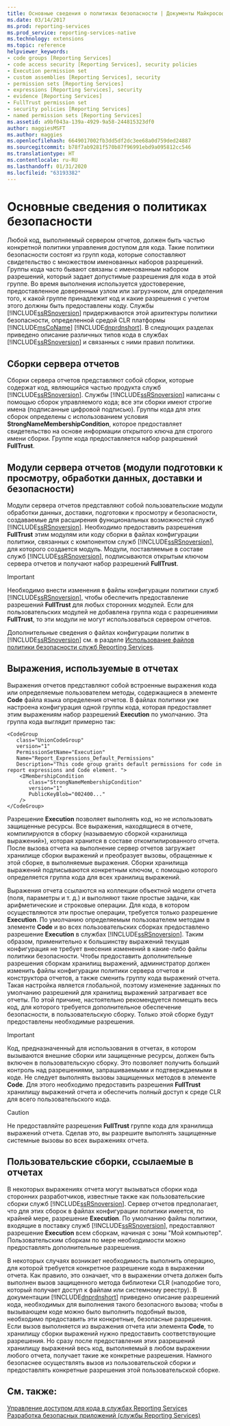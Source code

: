 ```yaml
---
title: Основные сведения о политиках безопасности | Документы Майкрософт
ms.date: 03/14/2017
ms.prod: reporting-services
ms.prod_service: reporting-services-native
ms.technology: extensions
ms.topic: reference
helpviewer_keywords:
- code groups [Reporting Services]
- code access security [Reporting Services], security policies
- Execution permission set
- custom assemblies [Reporting Services], security
- permission sets [Reporting Services]
- expressions [Reporting Services], security
- evidence [Reporting Services]
- FullTrust permission set
- security policies [Reporting Services]
- named permission sets [Reporting Services]
ms.assetid: a9bf043a-139a-4929-9a58-244815323df0
author: maggiesMSFT
ms.author: maggies
ms.openlocfilehash: 6649017002fb3dd5df2dc3ee68a0d759ded24887
ms.sourcegitcommit: b78f7ab9281f570b87f96991ebd9a095812cc546
ms.translationtype: HT
ms.contentlocale: ru-RU
ms.lasthandoff: 01/31/2020
ms.locfileid: "63193382"
---
```

# <a name="understanding-security-policies"></a>Основные сведения о политиках безопасности
  Любой код, выполняемый сервером отчетов, должен быть частью конкретной политики управления доступом для кода. Такие политики безопасности состоят из групп кода, которые сопоставляют свидетельство с множеством именованных наборов разрешений. Группы кода часто бывают связаны с именованным набором разрешений, который задает допустимые разрешения для кода в этой группе. Во время выполнения используется удостоверение, предоставленное доверенным узлом или загрузчиком, для определения того, к какой группе принадлежит код и какие разрешения с учетом этого должны быть предоставлены коду. Службы [!INCLUDE[ssRSnoversion](../../../includes/ssrsnoversion-md.md)] придерживаются этой архитектуры политики безопасности, определенной средой CLR платформы [!INCLUDE[msCoName](../../../includes/msconame-md.md)] [!INCLUDE[dnprdnshort](../../../includes/dnprdnshort-md.md)]. В следующих разделах приведено описание различных типов кода в службах [!INCLUDE[ssRSnoversion](../../../includes/ssrsnoversion-md.md)] и связанных с ними правил политики.  
  
## <a name="report-server-assemblies"></a>Сборки сервера отчетов  
 Сборки сервера отчетов представляют собой сборки, которые содержат код, являющийся частью продукта служб [!INCLUDE[ssRSnoversion](../../../includes/ssrsnoversion-md.md)]. Службы [!INCLUDE[ssRSnoversion](../../../includes/ssrsnoversion-md.md)] написаны с помощью сборок управляемого кода; все эти сборки имеют строгие имена (подписанные цифровой подписью). Группы кода для этих сборок определены с использованием условия **StrongNameMembershipCondition**, которое предоставляет свидетельство на основе информации открытого ключа для строгого имени сборки. Группе кода предоставляется набор разрешений **FullTrust**.  
  
## <a name="report-server-extensions-rendering-data-delivery-and-security"></a>Модули сервера отчетов (модули подготовки к просмотру, обработки данных, доставки и безопасности)  
 Модули сервера отчетов представляют собой пользовательские модули обработки данных, доставки, подготовки к просмотру и безопасности, создаваемые для расширения функциональных возможностей служб [!INCLUDE[ssRSnoversion](../../../includes/ssrsnoversion-md.md)]. Необходимо предоставить разрешения **FullTrust** этим модулям или коду сборки в файлах конфигурации политики, связанных с компонентом служб [!INCLUDE[ssRSnoversion](../../../includes/ssrsnoversion-md.md)], для которого создается модуль. Модули, поставляемые в составе служб [!INCLUDE[ssRSnoversion](../../../includes/ssrsnoversion-md.md)], подписываются открытым ключом сервера отчетов и получают набор разрешений **FullTrust**.  
  
> [!IMPORTANT]  
>  Необходимо внести изменения в файлы конфигурации политики служб [!INCLUDE[ssRSnoversion](../../../includes/ssrsnoversion-md.md)], чтобы обеспечить предоставление разрешений **FullTrust** для любых сторонних модулей. Если для пользовательских модулей не добавлена группа кода с разрешениями **FullTrust**, то эти модули не могут использоваться сервером отчетов.  
  
 Дополнительные сведения о файлах конфигурации политик в [!INCLUDE[ssRSnoversion](../../../includes/ssrsnoversion-md.md)] см. в разделе [Использование файлов политики безопасности служб Reporting Services](../../../reporting-services/extensions/secure-development/using-reporting-services-security-policy-files.md).  
  
## <a name="expressions-used-in-reports"></a>Выражения, используемые в отчетах  
 Выражения отчетов представляют собой встроенные выражения кода или определяемые пользователем методы, содержащиеся в элементе **Code** файла языка определения отчетов. В файлах политики уже настроена конфигурация одной группы кода, которая предоставляет этим выражениям набор разрешений **Execution** по умолчанию. Эта группа кода выглядит примерно так:  
  
```  
<CodeGroup  
   class="UnionCodeGroup"  
   version="1"  
   PermissionSetName="Execution"  
   Name="Report_Expressions_Default_Permissions"  
   Description="This code group grants default permissions for code in report expressions and Code element. ">  
    <IMembershipCondition  
       class="StrongNameMembershipCondition"  
       version="1"  
       PublicKeyBlob="002400..."  
    />  
</CodeGroup>  
```  
  
 Разрешение **Execution** позволяет выполнять код, но не использовать защищенные ресурсы. Все выражения, находящиеся в отчете, компилируются в сборку (называемую сборкой «хранилища выражений»), которая хранится в составе откомпилированного отчета. После вызова отчета на выполнение сервер отчетов загружает хранилище сборки выражений и преобразует вызовы, обращенные к этой сборке, в выполняемые выражения. Сборки хранилища выражений подписываются конкретным ключом, с помощью которого определяется группа кода для всех хранилищ выражений.  
  
 Выражения отчета ссылаются на коллекции объектной модели отчета (поля, параметры и т. д.) и выполняют такие простые задачи, как арифметические и строковые операции. Для кода, в котором осуществляются эти простые операции, требуется только разрешение **Execution**. По умолчанию определяемым пользователем методам в элементе **Code** и во всех пользовательских сборках предоставлено разрешение **Execution** в службах [!INCLUDE[ssRSnoversion](../../../includes/ssrsnoversion-md.md)]. Таким образом, применительно к большинству выражений текущая конфигурация не требует внесения изменений в какие-либо файлы политики безопасности. Чтобы предоставить дополнительные разрешения сборкам хранилищ выражений, администратор должен изменить файлы конфигурации политики сервера отчетов и конструктора отчетов, а также сменить группу кода выражений отчета. Такая настройка является глобальной, поэтому изменение заданных по умолчанию разрешений для хранилищ выражений затрагивает все отчеты. По этой причине, настоятельно рекомендуется помещать весь код, для которого требуется дополнительное обеспечение безопасности, в пользовательскую сборку. Только этой сборке будут предоставлены необходимые разрешения.  
  
> [!IMPORTANT]  
>  Код, предназначенный для использования в отчетах, в котором вызываются внешние сборки или защищенные ресурсы, должен быть включен в пользовательскую сборку. Это позволяет получить больший контроль над разрешениями, запрашиваемыми и подтверждаемыми в коде. Не следует выполнять вызовы защищенных методов в элементе **Code**. Для этого необходимо предоставить разрешения **FullTrust** хранилищу выражений отчета и обеспечить полный доступ к среде CLR для всего пользовательского кода.  
  
> [!CAUTION]  
>  Не предоставляйте разрешения **FullTrust** группе кода для хранилища выражений отчета. Сделав это, вы разрешите выполнять защищенные системные вызовы во всех выражениях отчета.  
  
## <a name="custom-assemblies-referenced-in-reports"></a>Пользовательские сборки, ссылаемые в отчетах  
 В некоторых выражениях отчета могут вызываться сборки кода сторонних разработчиков, известные также как пользовательские сборки служб [!INCLUDE[ssRSnoversion](../../../includes/ssrsnoversion-md.md)]. Сервер отчетов предполагает, что для этих сборок в файлах конфигурации политики имеется, по крайней мере, разрешение **Execution**. По умолчанию файлы политики, входящие в поставку служб [!INCLUDE[ssRSnoversion](../../../includes/ssrsnoversion-md.md)], предоставляют разрешение **Execution** всем сборкам, начиная с зоны "Мой компьютер". Пользовательским сборкам по мере необходимости можно предоставлять дополнительные разрешения.  
  
 В некоторых случаях возникает необходимость выполнить операцию, для которой требуется конкретное разрешение кода в выражении отчета. Как правило, это означает, что в выражении отчета должен быть выполнен вызов защищенного метода библиотеки CLR (наподобие того, который получает доступ к файлам или системному реестру). В документации [!INCLUDE[dnprdnshort](../../../includes/dnprdnshort-md.md)] приведено описание разрешений кода, необходимых для выполнения такого безопасного вызова; чтобы в вызывающем коде можно было выполнить подобный вызов, необходимо предоставить эти конкретные, безопасные разрешения. Если вызов выполняется из выражения отчета или элемента **Code**, то хранилищу сборки выражений нужно предоставить соответствующие разрешения. Но сразу после предоставления этих разрешений хранилищу выражений весь код, выполняемый в любом выражении любого отчета, получает такие же конкретные разрешения. Намного безопаснее осуществлять вызов из пользовательской сборки и предоставлять конкретные разрешения этой пользовательской сборке.  
  
## <a name="see-also"></a>См. также:  
 [Управление доступом для кода в службах Reporting Services](../../../reporting-services/extensions/secure-development/code-access-security-in-reporting-services.md)   
 [Разработка безопасных приложений (службы Reporting Services)](../../../reporting-services/extensions/secure-development/secure-development-reporting-services.md)  
  
  
